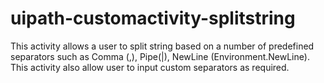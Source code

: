 # uipath-customactivity-splitstring

This activity allows a user to split string based on a number of predefined separators such as Comma (,), Pipe(|), NewLine (Environment.NewLine). This activity also allow user to input custom separators as required.
